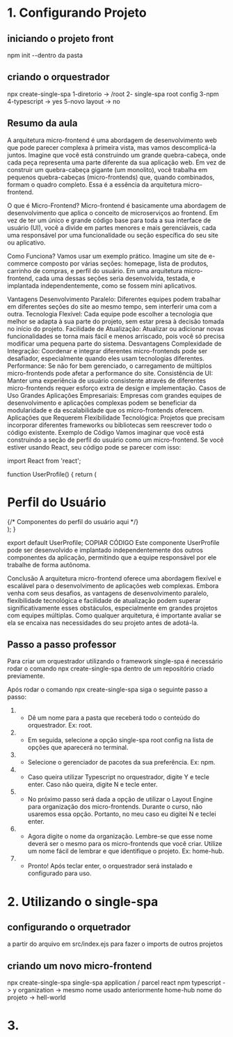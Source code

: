 # 1. Configurando Projeto

## iniciando o projeto front
npm init --dentro da pasta 

## criando o orquestrador 
npx create-single-spa
1-diretorio -> /root
2- single-spa root config
3-npm
4-typescript -> yes
5-novo layout -> no

## Resumo da aula

A arquitetura micro-frontend é uma abordagem de desenvolvimento web que pode parecer complexa à primeira vista, mas vamos descomplicá-la juntos. 
Imagine que você está construindo um grande quebra-cabeça, onde cada peça representa uma parte diferente da sua aplicação web.
 Em vez de construir um quebra-cabeça gigante (um monolito), você trabalha em pequenos quebra-cabeças (micro-frontends) que, 
 quando combinados, formam o quadro completo. Essa é a essência da arquitetura micro-frontend.

O que é Micro-Frontend?
Micro-frontend é basicamente uma abordagem de desenvolvimento que aplica o conceito de microserviços ao frontend. 
Em vez de ter um único e grande código base para toda a sua interface de usuário (UI), você a divide em partes menores e mais gerenciáveis,
 cada uma responsável por uma funcionalidade ou seção específica do seu site ou aplicativo.

Como Funciona?
Vamos usar um exemplo prático. Imagine um site de e-commerce composto por várias seções: homepage, lista de produtos, carrinho de compras, 
e perfil do usuário. Em uma arquitetura micro-frontend, cada uma dessas seções seria desenvolvida, testada, e implantada independentemente, 
como se fossem mini aplicativos.

Vantagens
Desenvolvimento Paralelo: Diferentes equipes podem trabalhar em diferentes seções do site ao mesmo tempo, sem interferir uma com a outra.
Tecnologia Flexível: Cada equipe pode escolher a tecnologia que melhor se adapta à sua parte do projeto, sem estar presa à decisão tomada no início do projeto.
Facilidade de Atualização: Atualizar ou adicionar novas funcionalidades se torna mais fácil e menos arriscado, pois você só precisa modificar uma pequena parte do sistema.
Desvantagens
Complexidade de Integração: Coordenar e integrar diferentes micro-frontends pode ser desafiador, especialmente quando eles usam tecnologias diferentes.
Performance: Se não for bem gerenciado, o carregamento de múltiplos micro-frontends pode afetar a performance do site.
Consistência de UI: Manter uma experiência de usuário consistente através de diferentes micro-frontends requer esforço extra de design e implementação.
Casos de Uso
Grandes Aplicações Empresariais: Empresas com grandes equipes de desenvolvimento e aplicações complexas podem se beneficiar da modularidade e da escalabilidade que 
os micro-frontends oferecem.
Aplicações que Requerem Flexibilidade Tecnológica: Projetos que precisam incorporar diferentes frameworks ou bibliotecas sem reescrever todo o código existente.
Exemplo de Código
Vamos imaginar que você está construindo a seção de perfil do usuário como um micro-frontend. Se você estiver usando React, seu código pode se parecer com isso:

import React from 'react';

function UserProfile() {
  return (
    <div>
      <h1>Perfil do Usuário</h1>
      {/* Componentes do perfil do usuário aqui */}
    </div>
  );
}

export default UserProfile;
COPIAR CÓDIGO
Este componente UserProfile pode ser desenvolvido e implantado independentemente dos outros componentes da aplicação, 
permitindo que a equipe responsável por ele trabalhe de forma autônoma.

Conclusão
A arquitetura micro-frontend oferece uma abordagem flexível e escalável para o desenvolvimento de aplicações web complexas.
 Embora venha com seus desafios, as vantagens de desenvolvimento paralelo, flexibilidade tecnológica e facilidade de atualização podem 
 superar significativamente esses obstáculos, especialmente em grandes projetos com equipes múltiplas. Como qualquer arquitetura, 
 é importante avaliar se ela se encaixa nas necessidades do seu projeto antes de adotá-la.


## Passo a passo professor 
Para criar um orquestrador utilizando o framework single-spa é necessário rodar o comando npx create-single-spa dentro de um repositório criado previamente.

Após rodar o comando npx create-single-spa siga o seguinte passo a passo:

1. - Dê um nome para a pasta que receberá todo o conteúdo do orquestrador. Ex: root.
2. - Em seguida, selecione a opção single-spa root config na lista de opções que aparecerá no terminal.
3. - Selecione o gerenciador de pacotes da sua preferência. Ex: npm.
4. - Caso queira utilizar Typescript no orquestrador, digite Y e tecle enter. Caso não queira, digite N e tecle enter.
5. - No próximo passo será dada a opção de utilizar o Layout Engine para organização dos micro-frontends. Durante o curso, não usaremos essa opção. Portanto, no meu caso eu digitei N e teclei enter.
6. - Agora digite o nome da organização. Lembre-se que esse nome deverá ser o mesmo para os micro-frontends que você criar. Utilize um nome fácil de lembrar e que identifique o projeto. Ex: home-hub.
7. - Pronto! Após teclar enter, o orquestrador será instalado e configurado para uso.


# 2. Utilizando o single-spa


## configurando o orquetrador
a partir do arquivo em src/index.ejs para fazer o imports de outros projetos

## criando um novo micro-frontend
npx create-single-spa 
single-spa application / parcel
react
npm 
typescript -> y
organization -> mesmo nome usado anteriormente home-hub
nome do projeto -> hell-world


# 3. 